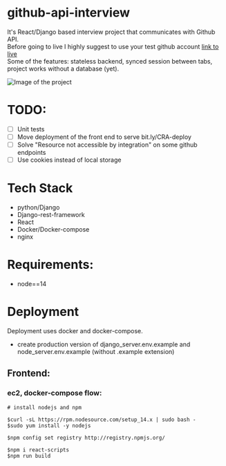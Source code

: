 # github-api-interview
It's React/Django based interview project that communicates with Github API.<br>
Before going to live I highly suggest to use your test github account [link to live](http://ec2-52-28-6-236.eu-central-1.compute.amazonaws.com/)
<br> 
Some of the features: stateless backend, synced session between tabs, project works without a database (yet).

![Image of the project](https://i.imgur.com/4hnYaIw.png)

# TODO:
- [ ] Unit tests
- [ ] Move deployment of the front end to serve bit.ly/CRA-deploy
- [ ] Solve "Resource not accessible by integration" on some github endpoints
- [ ] Use cookies instead of local storage

# Tech Stack
* python/Django
* Django-rest-framework
* React
* Docker/Docker-compose
* nginx

# Requirements:
 * node==14

# Deployment
Deployment uses docker and docker-compose. <br>
* create production version of django_server.env.example and node_server.env.example (without .example extension)
## Frontend:
### ec2, docker-compose flow:

```
# install nodejs and npm

$curl -sL https://rpm.nodesource.com/setup_14.x | sudo bash -
$sudo yum install -y nodejs

$npm config set registry http://registry.npmjs.org/  

$npm i react-scripts
$npm run build
```